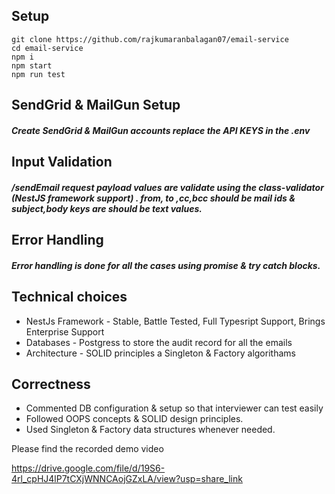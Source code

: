 ## Setup
    git clone https://github.com/rajkumaranbalagan07/email-service
    cd email-service
    npm i 
    npm start 
    npm run test 

## SendGrid & MailGun Setup 
##### Create  SendGrid & MailGun accounts replace the API KEYS in the .env

## Input Validation
##### /sendEmail request payload values are validate using the class-validator (NestJS framework support) . from, to ,cc,bcc should be mail ids & subject,body keys are should be text values.

## Error Handling
##### Error handling is done for all the cases using promise & try catch blocks.

## Technical choices
  - NestJs Framework - Stable, Battle Tested, Full Typesript Support, Brings Enterprise Support 
  - Databases - Postgress to store the audit record for all the emails 
  - Architecture - SOLID principles a Singleton & Factory algorithams 
  
## Correctness
  - Commented DB configuration & setup so that interviewer can test easily
  - Followed OOPS concepts & SOLID design principles.
  - Used Singleton & Factory data structures whenever needed.


Please find the recorded demo video 

https://drive.google.com/file/d/19S6-4rl_cpHJ4lP7tCXjWNNCAojGZxLA/view?usp=share_link

